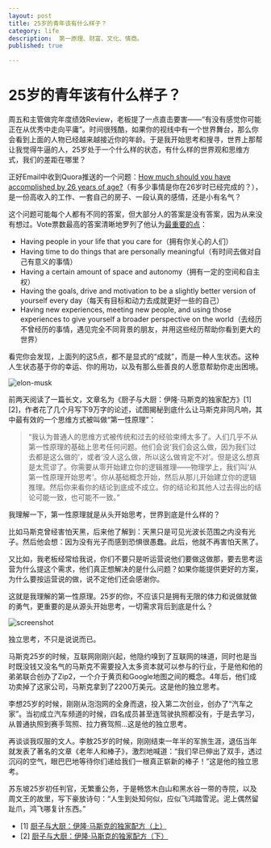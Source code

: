 ```yaml
---
layout: post
title: 25岁的青年该有什么样子？
category: life
description:  第一原理、财富、文化、情商。
published: true

---
```


# 25岁的青年该有什么样子？

周五和主管做完年度绩效Review，老板提了一点直击要害——“有没有感觉你可能正在从优秀中走向平庸”。时间很残酷，如果你的视线中有一个世界舞台，那么你会看到上面的人物已经越来越接近你的年龄。于是我开始思考和搜寻，世界上那帮让我觉得牛逼的人，25岁处于一个什么样的状态，有什么样的世界观和思维方式，我们的差距在哪里？

正好Email中收到Quora推送的一个问题：[How much should you have accomplished by 26 years of age?](https://www.quora.com/How-much-should-you-have-accomplished-by-26-years-of-age)（有多少事情是你在26岁时已经完成的？），是一份高收入的工作、一套自己的房子、一段认真的感情，还是小有名气？

这个问题可能每个人都有不同的答案，但大部分人的答案是没有答案，因为从来没有想过。Vote票数最高的答案清晰地罗列了他认为[最重要的点](https://www.quora.com/How-much-should-you-have-accomplished-by-26-years-of-age/answer/Steven-Spalding?srid=kIeP)：

* Having people in your life that you care for（拥有你关心的人们）
* Having time to do things that are personally meaningful（有时间去做对自己有意义的事情）
* Having a certain amount of space and autonomy（拥有一定的空间和自主权）
* Having the goals, drive and motivation to be a slightly better version of yourself every day（每天有目标和动力去成就更好一些的自己）
* Having new experiences, meeting new people, and using those experiences to give yourself a broader perspective on the world（去经历不曾经历的事情，遇见完全不同背景的朋友，并用这些经历帮助你看到更大的世界）

看完你会发现，上面列的这5点，都不是显式的“成就”，而是一种人生状态。这种人生状态基于你的幸运、你的用功，以及有那么些善良的人愿意帮助你走出困境。

![elon-musk](http://img2.tbcdn.cn/L1/461/1/30cce2d1d629abe9a949f25524f198a89b569eb5)

前两天阅读了一篇长文，文章名为《厨子与大厨：伊隆·马斯克的独家配方》[1][2]，作者花了几个月写下9万字的论述，试图揭秘到底什么让马斯克非同凡响，其中最有效的一个思维方式被叫做“第一性原理”：

> “我认为普通人的思维方式被传统和过去的经验束缚太多了。人们几乎不从第一性原理的基础上思考任何问题。他们会说‘我们会这么做，因为我们过去都是这么做的’，或者‘没人这么做，所以这么做肯定不对’。但是这么想真是太荒谬了。你需要从零开始建立你的逻辑推理——物理学上，我们叫‘从第一性原理开始思考’。你从基础概念开始，然后从那儿开始建立你的逻辑推理。然后你来看你的结论到底成不成立。你的结论和其他人过去得出的结论可能一致，也可能不一致。”

我理解一下，第一性原理就是从头开始思考，世界到底是什么样的？

比如马斯克曾经害怕天黑，后来他了解到：天黑只是可见光波长范围之内没有光子。然后他会想：因为没有光子而感到恐惧很愚蠢。此后，他就不再害怕天黑了。

又比如，我老板经常给我说，你们不要只是听运营说他们要做这做那，要去思考运营为什么提这个需求，他们真正想解决的是什么问题？如果你能提供更好的方案，为什么要按运营说的做，说不定他们还会感谢你。

这就是我理解的第一性原理。25岁的你，不应该只是拥有无限的体力和说做就做的勇气，更重要的是从源头开始思考，一切需求背后到底是什么？

![screenshot](http://img2.tbcdn.cn/L1/461/1/5abf41d77f02ef844e35122466c4d2b02a96c674)


独立思考，不只是说说而已。

马斯克25岁的时候，互联网刚刚兴起，他隐约嗅到了互联网的味道，同时也是当时既没钱又没名气的马斯克不需要投入太多资本就可以参与的行业，于是他和他的弟弟联合创办了Zip2，一个介于黄页和Google地图之间的概念。4年后，他们成功卖掉了这家公司，马斯克拿到了2200万美元。这是他的独立思考。

李想25岁的时候，刚刚从泡泡网的全身而退，投入第二次创业，创办了“汽车之家”。当初成立汽车频道的时候，四名成员甚至连驾驶执照都没有，于是去学习，从普通执照到赛手驾照、拉力赛驾照...这是他的独立思考。

再谈谈我叹服的文人。李敖25岁的时候，刚刚结束一年半的军旅生涯，退伍当年就发表了著名的文章《老年人和棒子》，激烈地喊道：“我们早已伸出了双手，透过沉闷的空气，眼巴巴地等待你们递给我们一根真正崭新的棒子！”这是他的独立思考。

苏东坡25岁初任判官，无繁重公务，于是畅悠木白山和黑水谷一带的寺院，以及周文王的故里，写下豪放诗句：“人生到处知何似，应似飞鸿踏雪泥。泥上偶然留趾爪，鸿飞哪复计东西。”

* [1] [厨子与大厨：伊隆·马斯克的独家配方（上）](http://mmbiz.qpic.cn/mmbiz/kk8UjiaPkHezVaiaBIYUwBXIUUB8NXb0xBVNkCUZkibqaWZHjzly4KQ7jLcS6ibnvibygagx6pGxqnvjb4H3RcMZQyw/640?wx_fmt=jpeg&tp=webp&wxfrom=5&wx_lazy=1)
* [2] [厨子与大厨：伊隆·马斯克的独家配方（下）]()

